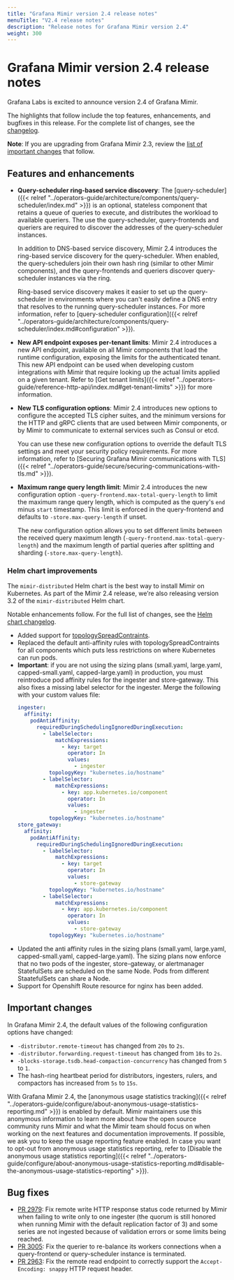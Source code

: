 ```yaml
---
title: "Grafana Mimir version 2.4 release notes"
menuTitle: "V2.4 release notes"
description: "Release notes for Grafana Mimir version 2.4"
weight: 300
---
```


# Grafana Mimir version 2.4 release notes

Grafana Labs is excited to announce version 2.4 of Grafana Mimir.

The highlights that follow include the top features, enhancements, and bugfixes in this release. For the complete list of changes, see the [changelog](https://github.com/grafana/mimir/blob/main/CHANGELOG.md).

**Note**: If you are upgrading from Grafana Mimir 2.3, review the [list of important changes](#important-changes) that follow.

## Features and enhancements

- **Query-scheduler ring-based service discovery**:
  The [query-scheduler]({{< relref "../operators-guide/architecture/components/query-scheduler/index.md" >}}) is an optional, stateless component that retains a queue of queries to execute, and distributes the workload to available queriers. The use the query-scheduler, query-frontends and queriers are required to discover the addresses of the query-scheduler instances.

  In addition to DNS-based service discovery, Mimir 2.4 introduces the ring-based service discovery for the query-scheduler. When enabled, the query-schedulers join their own hash ring (similar to other Mimir components), and the query-frontends and queriers discover query-scheduler instances via the ring.

  Ring-based service discovery makes it easier to set up the query-scheduler in environments where you can't easily define a DNS entry that resolves to the running query-scheduler instances. For more information, refer to [query-scheduler configuration]({{< relref "../operators-guide/architecture/components/query-scheduler/index.md#configuration" >}}).

- **New API endpoint exposes per-tenant limits**:
  Mimir 2.4 introduces a new API endpoint, available on all Mimir components that load the runtime configuration, exposing the limits for the authenticated tenant. This new API endpoint can be used when developing custom integrations with Mimir that require looking up the actual limits applied on a given tenant. Refer to [Get tenant limits]({{< relref "../operators-guide/reference-http-api/index.md#get-tenant-limits" >}}) for more information.

- **New TLS configuration options**:
  Mimir 2.4 introduces new options to configure the accepted TLS cipher suites, and the minimum versions for the HTTP and gRPC clients that are used between Mimir components, or by Mimir to communicate to external services such as Consul or etcd.

  You can use these new configuration options to override the default TLS settings and meet your security policy requirements. For more information, refer to [Securing Grafana Mimir communications with TLS]({{< relref "../operators-guide/secure/securing-communications-with-tls.md" >}}).

- **Maximum range query length limit**:
  Mimir 2.4 introduces the new configuration option `-query-frontend.max-total-query-length` to limit the maximum range query length, which is computed as the query's `end` minus `start` timestamp. This limit is enforced in the query-frontend and defaults to `-store.max-query-length` if unset.

  The new configuration option allows you to set different limits between the received query maximum length (`-query-frontend.max-total-query-length`) and the maximum length of partial queries after splitting and sharding (`-store.max-query-length`).

### Helm chart improvements

The `mimir-distributed` Helm chart is the best way to install Mimir on Kubernetes. As part of the Mimir 2.4 release, we’re also releasing version 3.2 of the `mimir-distributed` Helm chart.

Notable enhancements follow. For the full list of changes, see the [Helm chart changelog](https://github.com/grafana/mimir/tree/main/operations/helm/charts/mimir-distributed/CHANGELOG.md).

- Added support for [topologySpreadContraints](https://kubernetes.io/docs/concepts/scheduling-eviction/topology-spread-constraints/).
- Replaced the default anti-affinity rules with topologySpreadContraints for all components which puts less restrictions on where Kubernetes can run pods.
- **Important**: if you are not using the sizing plans (small.yaml, large.yaml, capped-small.yaml, capped-large.yaml) in production, you must reintroduce pod affinity rules for the ingester and store-gateway. This also fixes a missing label selector for the ingester.
  Merge the following with your custom values file:
  ```yaml
  ingester:
    affinity:
      podAntiAffinity:
        requiredDuringSchedulingIgnoredDuringExecution:
          - labelSelector:
              matchExpressions:
                - key: target
                  operator: In
                  values:
                    - ingester
            topologyKey: "kubernetes.io/hostname"
          - labelSelector:
              matchExpressions:
                - key: app.kubernetes.io/component
                  operator: In
                  values:
                    - ingester
            topologyKey: "kubernetes.io/hostname"
  store_gateway:
    affinity:
      podAntiAffinity:
        requiredDuringSchedulingIgnoredDuringExecution:
          - labelSelector:
              matchExpressions:
                - key: target
                  operator: In
                  values:
                    - store-gateway
            topologyKey: "kubernetes.io/hostname"
          - labelSelector:
              matchExpressions:
                - key: app.kubernetes.io/component
                  operator: In
                  values:
                    - store-gateway
            topologyKey: "kubernetes.io/hostname"
  ```
- Updated the anti affinity rules in the sizing plans (small.yaml, large.yaml, capped-small.yaml, capped-large.yaml). The sizing plans now enforce that no two pods of the ingester, store-gateway, or alertmanager StatefulSets are scheduled on the same Node. Pods from different StaatefulSets can share a Node.
- Support for Openshift Route resource for nginx has been added.

## Important changes

In Grafana Mimir 2.4, the default values of the following configuration options have changed:

- `-distributor.remote-timeout` has changed from `20s` to `2s`.
- `-distributor.forwarding.request-timeout` has changed from `10s` to `2s`.
- `-blocks-storage.tsdb.head-compaction-concurrency` has changed from `5` to `1`.
- The hash-ring heartbeat period for distributors, ingesters, rulers, and compactors has increased from `5s` to `15s`.

With Grafana Mimir 2.4, the [anonymous usage statistics tracking]({{< relref "../operators-guide/configure/about-anonymous-usage-statistics-reporting.md" >}}) is enabled by default.
Mimir maintainers use this anonymous information to learn more about how the open source community runs Mimir and what the Mimir team should focus on when working on the next features and documentation improvements.
If possible, we ask you to keep the usage reporting feature enabled.
In case you want to opt-out from anonymous usage statistics reporting, refer to [Disable the anonymous usage statistics reporting]({{< relref "../operators-guide/configure/about-anonymous-usage-statistics-reporting.md#disable-the-anonymous-usage-statistics-reporting" >}}).

## Bug fixes

- [PR 2979](https://github.com/grafana/mimir/pull/2979): Fix remote write HTTP response status code returned by Mimir when failing to write only to one ingester (the quorum is still honored when running Mimir with the default replication factor of 3) and some series are not ingested because of validation errors or some limits being reached.
- [PR 3005](https://github.com/grafana/mimir/pull/3005): Fix the querier to re-balance its workers connections when a query-frontend or query-scheduler instance is terminated.
- [PR 2963](https://github.com/grafana/mimir/pull/2963): Fix the remote read endpoint to correctly support the `Accept-Encoding: snappy` HTTP request header.

